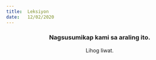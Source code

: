 ```yaml
---
title:  Leksiyon
date:   12/02/2020
---
```


### <center>Nagsusumikap kami sa araling ito.</center>
<center>Lihog liwat.</center>